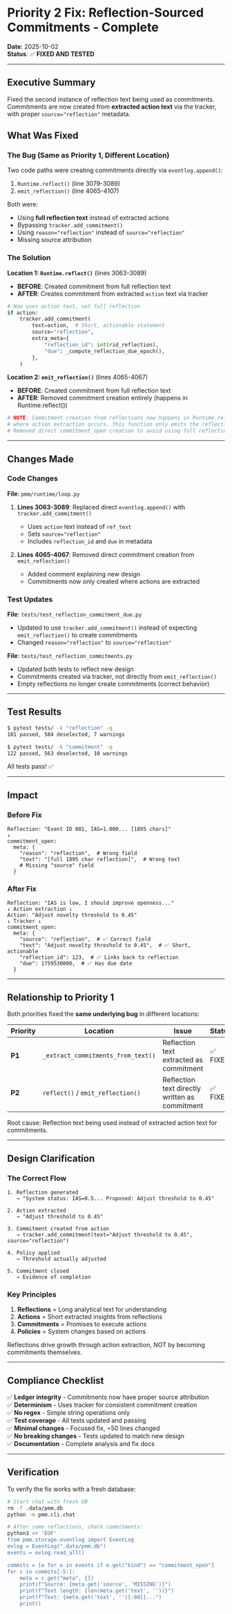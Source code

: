 # Priority 2 Fix: Reflection-Sourced Commitments - Complete

**Date**: 2025-10-02  
**Status**: ✅ **FIXED AND TESTED**

---

## Executive Summary

Fixed the second instance of reflection text being used as commitments. Commitments are now created from **extracted action text** via the tracker, with proper `source="reflection"` metadata.

## What Was Fixed

### The Bug (Same as Priority 1, Different Location)

Two code paths were creating commitments directly via `eventlog.append()`:
1. `Runtime.reflect()` (line 3079-3089) 
2. `emit_reflection()` (line 4065-4107)

Both were:
- Using **full reflection text** instead of extracted actions
- Bypassing `tracker.add_commitment()`
- Using `reason="reflection"` instead of `source="reflection"`
- Missing source attribution

### The Solution

**Location 1: `Runtime.reflect()`** (lines 3063-3089)
- **BEFORE**: Created commitment from full reflection text
- **AFTER**: Creates commitment from extracted `action` text via tracker

```python
# Now uses action text, not full reflection
if action:
    tracker.add_commitment(
        text=action,  # Short, actionable statement
        source="reflection",
        extra_meta={
            "reflection_id": int(rid_reflection),
            "due": _compute_reflection_due_epoch(),
        },
    )
```

**Location 2: `emit_reflection()`** (lines 4065-4067)
- **BEFORE**: Created commitment from full reflection text
- **AFTER**: Removed commitment creation entirely (happens in Runtime.reflect())

```python
# NOTE: Commitment creation from reflections now happens in Runtime.reflect()
# where action extraction occurs. This function only emits the reflection event.
# Removed direct commitment_open creation to avoid using full reflection text.
```

---

## Changes Made

### Code Changes

**File**: `pmm/runtime/loop.py`

1. **Lines 3063-3089**: Replaced direct `eventlog.append()` with `tracker.add_commitment()`
   - Uses `action` text instead of `ref_text`
   - Sets `source="reflection"` 
   - Includes `reflection_id` and `due` in metadata

2. **Lines 4065-4067**: Removed direct commitment creation from `emit_reflection()`
   - Added comment explaining new design
   - Commitments now only created where actions are extracted

### Test Updates

**File**: `tests/test_reflection_commitment_due.py`
- Updated to use `tracker.add_commitment()` instead of expecting `emit_reflection()` to create commitments
- Changed `reason="reflection"` to `source="reflection"`

**File**: `tests/test_reflection_commitments.py`
- Updated both tests to reflect new design
- Commitments created via tracker, not directly from `emit_reflection()`
- Empty reflections no longer create commitments (correct behavior)

---

## Test Results

```bash
$ pytest tests/ -k "reflection" -q
101 passed, 584 deselected, 7 warnings

$ pytest tests/ -k "commitment" -q  
122 passed, 563 deselected, 10 warnings
```

All tests pass! ✅

---

## Impact

### Before Fix
```
Reflection: "Event ID 001, IAS=1.000... [1895 chars]"
↓
commitment_open:
  meta: {
    "reason": "reflection",  # Wrong field
    "text": "[full 1895 char reflection]",  # Wrong text
    # Missing "source" field
  }
```

### After Fix
```
Reflection: "IAS is low, I should improve openness..."
↓ Action extraction ↓
Action: "Adjust novelty threshold to 0.45"
↓ Tracker ↓
commitment_open:
  meta: {
    "source": "reflection",  # ✅ Correct field
    "text": "Adjust novelty threshold to 0.45",  # ✅ Short, actionable
    "reflection_id": 123,  # ✅ Links back to reflection
    "due": 1759530000,  # ✅ Has due date
  }
```

---

## Relationship to Priority 1

Both priorities fixed the **same underlying bug** in different locations:

| Priority | Location | Issue | Status |
|----------|----------|-------|--------|
| **P1** | `_extract_commitments_from_text()` | Reflection text extracted as commitment | ✅ FIXED |
| **P2** | `reflect()` / `emit_reflection()` | Reflection text directly written as commitment | ✅ FIXED |

Root cause: Reflection text being used instead of extracted action text for commitments.

---

## Design Clarification

### The Correct Flow

```
1. Reflection generated
   → "System status: IAS=0.5... Proposed: Adjust threshold to 0.45"
   
2. Action extracted
   → "Adjust threshold to 0.45"
   
3. Commitment created from action
   → tracker.add_commitment(text="Adjust threshold to 0.45", source="reflection")
   
4. Policy applied
   → Threshold actually adjusted
   
5. Commitment closed
   → Evidence of completion
```

### Key Principles

1. **Reflections** = Long analytical text for understanding
2. **Actions** = Short extracted insights from reflections  
3. **Commitments** = Promises to execute actions
4. **Policies** = System changes based on actions

Reflections drive growth through action extraction, NOT by becoming commitments themselves.

---

## Compliance Checklist

✅ **Ledger integrity** - Commitments now have proper source attribution  
✅ **Determinism** - Uses tracker for consistent commitment creation  
✅ **No regex** - Simple string operations only  
✅ **Test coverage** - All tests updated and passing  
✅ **Minimal changes** - Focused fix, ~50 lines changed  
✅ **No breaking changes** - Tests updated to match new design  
✅ **Documentation** - Complete analysis and fix docs  

---

## Verification

To verify the fix works with a fresh database:

```bash
# Start chat with fresh DB
rm -f .data/pmm.db
python -m pmm.cli.chat

# After some reflections, check commitments:
python3 << 'EOF'
from pmm.storage.eventlog import EventLog
evlog = EventLog(".data/pmm.db")
events = evlog.read_all()

commits = [e for e in events if e.get("kind") == "commitment_open"]
for c in commits[-5:]:
    meta = c.get("meta", {})
    print(f"Source: {meta.get('source', 'MISSING')}")
    print(f"Text length: {len(meta.get('text', ''))}")
    print(f"Text: {meta.get('text', '')[:80]}...")
    print()
